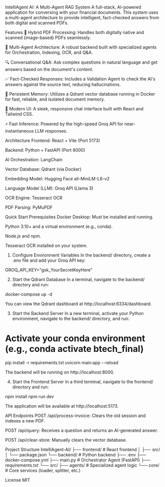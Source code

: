 IntelliAgent AI: A Multi-Agent RAG System
A full-stack, AI-powered application for conversing with your financial documents. This system uses a multi-agent architecture to provide intelligent, fact-checked answers from both digital and scanned PDFs.

Features
📄 Hybrid PDF Processing: Handles both digitally native and scanned (image-based) PDFs seamlessly.

🧠 Multi-Agent Architecture: A robust backend built with specialized agents for Orchestration, Indexing, OCR, and Q&A.

🔍 Conversational Q&A: Ask complex questions in natural language and get answers based on the document's content.

✅ Fact-Checked Responses: Includes a Validation Agent to check the AI's answers against the source text, reducing hallucinations.

🐳 Persistent Memory: Utilizes a Qdrant vector database running in Docker for fast, reliable, and isolated document memory.

🎨 Modern UI: A sleek, responsive chat interface built with React and Tailwind CSS.

⚡ Fast Inference: Powered by the high-speed Groq API for near-instantaneous LLM responses.

Architecture
Frontend: React + Vite (Port 5173)

Backend: Python + FastAPI (Port 8000)

AI Orchestration: LangChain

Vector Database: Qdrant (via Docker)

Embedding Model: Hugging Face all-MiniLM-L6-v2

Language Model (LLM): Groq API (Llama 3)

OCR Engine: Tesseract OCR

PDF Parsing: PyMuPDF

Quick Start
Prerequisites
Docker Desktop: Must be installed and running.

Python 3.10+ and a virtual environment (e.g., conda).

Node.js and npm.

Tesseract OCR installed on your system.

1. Configure Environment Variables
In the backend/ directory, create a .env file and add your Groq API key:

GROQ_API_KEY="gsk_YourSecretKeyHere"

2. Start the Qdrant Database
In a terminal, navigate to the backend/ directory and run:

docker-compose up -d

You can view the Qdrant dashboard at http://localhost:6334/dashboard.

3. Start the Backend Server
In a new terminal, activate your Python environment, navigate to the backend/ directory, and run:

# Activate your conda environment (e.g., conda activate btech_final)
pip install -r requirements.txt
uvicorn main:app --reload

The backend will be running on http://localhost:8000.

4. Start the Frontend Server
In a third terminal, navigate to the frontend/ directory and run:

npm install
npm run dev

The application will be available at http://localhost:5173.

API Endpoints
POST /api/process-invoice: Clears the old session and indexes a new PDF.

POST /api/query: Receives a question and returns an AI-generated answer.

POST /api/clear-store: Manually clears the vector database.

Project Structure
IntelliAgent-AI/
├── frontend/           # React frontend
│   ├── src/
│   └── package.json
└── backend/            # Python backend
    ├── .env
    ├── docker-compose.yml
    ├── main.py         # Orchestrator Agent (FastAPI)
    ├── requirements.txt
    └── src/
        ├── agents/     # Specialized agent logic
        └── core/       # Core services (loader, splitter, etc.)

License
MIT